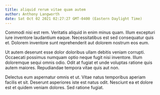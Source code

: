 ```yaml
---
title: aliquid rerum vitae quam autem
author: Anthony Langworth
date: Sat Oct 02 2021 02:27:27 GMT-0400 (Eastern Daylight Time)
---
```

Commodi nisi est rem. Veritatis aliquid in enim minus quam. Illum excepturi iure inventore laudantium eaque. Necessitatibus est sed consequatur quis et. Dolorem inventore sunt reprehenderit aut dolorem nostrum eos eum.

 Ut autem deserunt esse dolor doloribus ullam debitis veniam corrupti. Occaecati possimus numquam optio neque fugit nisi inventore. Illum doloremque sequi omnis odio. Odit at fugiat et unde voluptas ratione quis autem maiores. Repudiandae tempora vitae quis aut non.

 Delectus eum aspernatur omnis et ut. Vitae natus temporibus aperiam facilis et sit. Deserunt asperiores iste est natus odit. Nesciunt ea et dolore est et quidem veniam dolores. Sed ratione fugiat.
